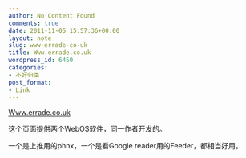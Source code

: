 ```yaml
---
author: No Content Found
comments: true
date: 2011-11-05 15:57:36+00:00
layout: note
slug: www-errade-co-uk
title: Www.errade.co.uk
wordpress_id: 6450
categories:
- 不好归类
post_format:
- Link
---
```


[Www.errade.co.uk](http://www.errade.co.uk/)

这个页面提供两个WebOS软件，同一作者开发的。





一个是上推用的phnx，一个是看Google reader用的Feeder，都相当好用。

